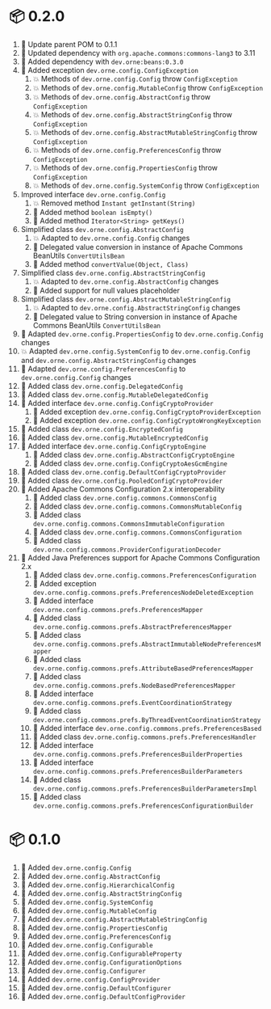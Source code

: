 # :package: 0.2.0

01. :wrench: Update parent POM to 0.1.1
01. :wrench: Updated dependency with `org.apache.commons:commons-lang3` to 3.11
01. :wrench: Added dependency with `dev.orne:beans:0.3.0`
01. :gift: Added exception `dev.orne.config.ConfigException`
    01. :boom: Methods of `dev.orne.config.Config` throw `ConfigException`
    01. :boom: Methods of `dev.orne.config.MutableConfig` throw `ConfigException`
    01. :boom: Methods of `dev.orne.config.AbstractConfig` throw `ConfigException`
    01. :boom: Methods of `dev.orne.config.AbstractStringConfig` throw `ConfigException`
    01. :boom: Methods of `dev.orne.config.AbstractMutableStringConfig` throw `ConfigException`
    01. :boom: Methods of `dev.orne.config.PreferencesConfig` throw `ConfigException`
    01. :boom: Methods of `dev.orne.config.PropertiesConfig` throw `ConfigException`
    01. :boom: Methods of `dev.orne.config.SystemConfig` throw `ConfigException`
01. Improved interface `dev.orne.config.Config`
    01. :boom: Removed method `Instant getInstant(String)`
    01. :gift: Added method `boolean isEmpty()`
    01. :gift: Added method `Iterator<String> getKeys()`
01. Simplified class  `dev.orne.config.AbstractConfig`
    01. :boom: Adapted to `dev.orne.config.Config` changes
    01. :gift: Delegated value conversion in instance of Apache Commons BeanUtils `ConvertUtilsBean`
    01. :gift: Added method `convertValue(Object, Class)`
01. Simplified class `dev.orne.config.AbstractStringConfig`
    01. :boom: Adapted to `dev.orne.config.AbstractConfig` changes
    01. :gift: Added support for null values placeholder
01. Simplified class `dev.orne.config.AbstractMutableStringConfig`
    01. :boom: Adapted to `dev.orne.config.AbstractStringConfig` changes
    01. :gift: Delegated value to String conversion in instance of Apache Commons BeanUtils `ConvertUtilsBean`
01. :gift: Adapted `dev.orne.config.PropertiesConfig` to `dev.orne.config.Config` changes
01. :boom: Adapted `dev.orne.config.SystemConfig` to `dev.orne.config.Config` and `dev.orne.config.AbstractStringConfig` changes
01. :gift: Adapted `dev.orne.config.PreferencesConfig` to `dev.orne.config.Config` changes
01. :gift: Added class `dev.orne.config.DelegatedConfig`
01. :gift: Added class `dev.orne.config.MutableDelegatedConfig`
01. :gift: Added interface `dev.orne.config.ConfigCryptoProvider`
    01. :gift: Added exception `dev.orne.config.ConfigCryptoProviderException`
    01. :gift: Added exception `dev.orne.config.ConfigCryptoWrongKeyException`
01. :gift: Added class `dev.orne.config.EncryptedConfig`
01. :gift: Added class `dev.orne.config.MutableEncryptedConfig`
01. :gift: Added interface `dev.orne.config.ConfigCryptoEngine`
    01. :gift: Added class `dev.orne.config.AbstractConfigCryptoEngine`
    01. :gift: Added class `dev.orne.config.ConfigCryptoAesGcmEngine`
01. :gift: Added class `dev.orne.config.DefaultConfigCryptoProvider`
01. :gift: Added class `dev.orne.config.PooledConfigCryptoProvider`
01. :gift: Added Apache Commons Configuration 2.x interoperability
    01. :gift: Added class `dev.orne.config.commons.CommonsConfig`
    01. :gift: Added class `dev.orne.config.commons.CommonsMutableConfig`
    01. :gift: Added class `dev.orne.config.commons.CommonsImmutableConfiguration`
    01. :gift: Added class `dev.orne.config.commons.CommonsConfiguration`
    01. :gift: Added class `dev.orne.config.commons.ProviderConfigurationDecoder`
01. :gift: Added Java Preferences support for Apache Commons Configuration 2.x
    01. :gift: Added class `dev.orne.config.commons.PreferencesConfiguration`
    01. :gift: Added exception `dev.orne.config.commons.prefs.PreferencesNodeDeletedException`
    01. :gift: Added interface `dev.orne.config.commons.prefs.PreferencesMapper`
    01. :gift: Added class `dev.orne.config.commons.prefs.AbstractPreferencesMapper`
    01. :gift: Added class `dev.orne.config.commons.prefs.AbstractImmutableNodePreferencesMapper`
    01. :gift: Added class `dev.orne.config.commons.prefs.AttributeBasedPreferencesMapper`
    01. :gift: Added class `dev.orne.config.commons.prefs.NodeBasedPreferencesMapper`
    01. :gift: Added interface `dev.orne.config.commons.prefs.EventCoordinationStrategy`
    01. :gift: Added class `dev.orne.config.commons.prefs.ByThreadEventCoordinationStrategy`
    01. :gift: Added interface `dev.orne.config.commons.prefs.PreferencesBased`
    01. :gift: Added class `dev.orne.config.commons.prefs.PreferencesHandler`
    01. :gift: Added interface `dev.orne.config.commons.prefs.PreferencesBuilderProperties`
    01. :gift: Added interface `dev.orne.config.commons.prefs.PreferencesBuilderParameters`
    01. :gift: Added class `dev.orne.config.commons.prefs.PreferencesBuilderParametersImpl`
    01. :gift: Added class `dev.orne.config.commons.prefs.PreferencesConfigurationBuilder`

# :package: 0.1.0

01. :gift: Added `dev.orne.config.Config`
01. :gift: Added `dev.orne.config.AbstractConfig`
01. :gift: Added `dev.orne.config.HierarchicalConfig`
01. :gift: Added `dev.orne.config.AbstractStringConfig`
01. :gift: Added `dev.orne.config.SystemConfig`
01. :gift: Added `dev.orne.config.MutableConfig`
01. :gift: Added `dev.orne.config.AbstractMutableStringConfig`
01. :gift: Added `dev.orne.config.PropertiesConfig`
01. :gift: Added `dev.orne.config.PreferencesConfig`
01. :gift: Added `dev.orne.config.Configurable`
01. :gift: Added `dev.orne.config.ConfigurableProperty`
01. :gift: Added `dev.orne.config.ConfigurationOptions`
01. :gift: Added `dev.orne.config.Configurer`
01. :gift: Added `dev.orne.config.ConfigProvider`
01. :gift: Added `dev.orne.config.DefaultConfigurer`
01. :gift: Added `dev.orne.config.DefaultConfigProvider`
